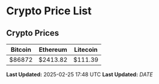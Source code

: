 # Crypto Price List

## Crypto Prices
| Bitcoin | Ethereum | Litecoin |
| ------- | -------- | -------- |
| $86872 | $2413.82 | $111.39 |
**Last Updated:** 2025-02-25 17:48 UTC
**Last Updated:** $DATE$

